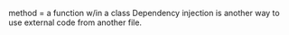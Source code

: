 method = a function w/in a class
Dependency injection is another way to use external code from another file. 
